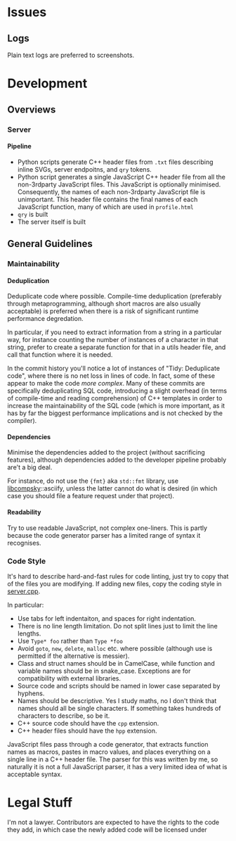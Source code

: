 # Issues

## Logs

Plain text logs are preferred to screenshots.

# Development

## Overviews

### Server

#### Pipeline

* Python scripts generate C++ header files from `.txt` files describing inline SVGs, server endpoitns, and `qry` tokens.
* Python script generates a single JavaScript C++ header file from all the non-3rdparty JavaScript files. This JavaScript is optionally minimised. Consequently, the names of each non-3rdparty JavaScript file is unimportant.
  This header file contains the final names of each JavaScript function, many of which are used in `profile.html`
* `qry` is built
* The server itself is built

## General Guidelines

### Maintainability

#### Deduplication

Deduplicate code where possible. Compile-time deduplication (preferably through metaprogramming, although short macros are also usually acceptable) is preferred when there is a risk of significant runtime performance degredation.

In particular, if you need to extract information from a string in a particular way, for instance counting the number of instances of a character in that string, prefer to create a separate function for that in a utils header file, and call that function where it is needed.

In the commit history you'll notice a lot of instances of "Tidy: Deduplicate code", where there is no net loss in lines of code. In fact, some of these appear to make the code *more complex*. Many of these commits are specifically deduplicating SQL code, introducing a slight overhead (in terms of compile-time and reading comprehension) of C++ templates in order to increase the maintainability of the SQL code (which is more important, as it has by far the biggest performance implications and is not checked by the compiler).

#### Dependencies

Minimise the dependencies added to the project (without sacrificing features), although dependencies added to the developer pipeline probably are't a big deal.

For instance, do not use the `{fmt}` aka `std::fmt` library, use [libcompsky](https://github.com/NotCompsky/libcompsky)::asciify, unless the latter cannot do what is desired (in which case you should file a feature request under that project).

#### Readability

Try to use readable JavaScript, not complex one-liners. This is partly because the code generator parser has a limited range of syntax it recognises.

### Code Style

It's hard to describe hard-and-fast rules for code linting, just try to copy that of the files you are modifying. If adding new files, copy the coding style in [server.cpp](server/src/server.cpp).

In particular:
* Use tabs for left indentaiton, and spaces for right indentation.
* There is no line length limitation. Do not split lines just to limit the line lengths.
* Use `Type* foo` rather than `Type *foo`
* Avoid `goto`, `new`, `delete`, `malloc` etc. where possible (although use is permitted if the alternative is messier).
* Class and struct names should be in CamelCase, while function and variable names should be in snake_case. Exceptions are for compatibility with external libraries.
* Source code and scripts should be named in lower case separated by hyphens.
* Names should be descriptive. Yes I study maths, no I don't think that names should all be single characters. If something takes hundreds of characters to describe, so be it.
* C++ source code should have the `cpp` extension.
* C++ header files should have the `hpp` extension.

JavaScript files pass through a code generator, that extracts function names as macros, pastes in macro values, and places everything on a single line in a C++ header file. The parser for this was written by me, so naturally it is not a full JavaScript parser, it has a very limited idea of what is acceptable syntax.

# Legal Stuff

I'm not a lawyer. Contributors are expected to have the rights to the code they add, in which case the newly added code will be licensed under 
